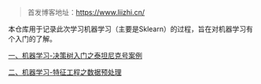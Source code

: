 > 首发博客地址：https://www.liizhi.cn/

本仓库用于记录此次学习机器学习（主要是Sklearn）的过程，旨在对机器学习有个入门的了解。

[一、机器学习-决策树入门之泰坦尼克号案例](https://github.com/ChemLez/ML-sklearn/tree/master/1-%20DecisionTree)

[二、机器学习-特征工程之数据预处理](https://github.com/ChemLez/ML-sklearn/tree/master/2-%20Feature%20Engineering)

